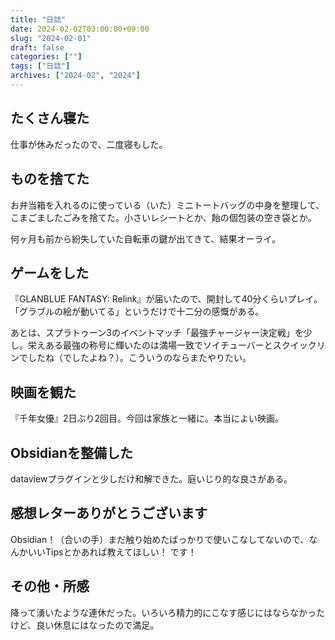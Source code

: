 ```yaml
---
title: "日誌"
date: 2024-02-02T03:00:00+09:00
slug: "2024-02-01"
draft: false
categories: [""]
tags: ["日誌"]
archives: ["2024-02", "2024"]
---
```

## たくさん寝た

仕事が休みだったので、二度寝もした。

## ものを捨てた

お弁当箱を入れるのに使っている（いた）ミニトートバッグの中身を整理して、こまごましたごみを捨てた。小さいレシートとか、飴の個包装の空き袋とか。

何ヶ月も前から紛失していた自転車の鍵が出てきて、結果オーライ。

## ゲームをした

『GLANBLUE FANTASY: Relink』が届いたので、開封して40分くらいプレイ。「グラブルの絵が動いてる」というだけで十二分の感慨がある。

あとは、スプラトゥーン3のイベントマッチ「最強チャージャー決定戦」を少し。栄えある最強の称号に輝いたのは満場一致でソイチューバーとスクイックリンでしたね（でしたよね？）。こういうのならまたやりたい。

## 映画を観た

『千年女優』2日ぶり2回目。今回は家族と一緒に。本当によい映画。

## Obsidianを整備した

dataviewプラグインと少しだけ和解できた。庭いじり的な良さがある。

## 感想レターありがとうございます

Obsidian！（合いの手）まだ触り始めたばっかりで使いこなしてないので、なんかいいTipsとかあれば教えてほしい！ です！

## その他・所感

降って湧いたような連休だった。いろいろ精力的にこなす感じにはならなかったけど、良い休息にはなったので満足。
